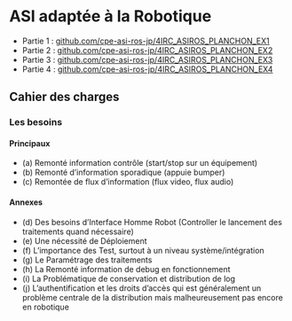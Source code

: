 # ASI adaptée à la Robotique
- Partie 1 : [github.com/cpe-asi-ros-jp/4IRC_ASIROS_PLANCHON_EX1](https://github.com/cpe-asi-ros-jp/4IRC_ASIROS_PLANCHON_EX1/)
- Partie 2 : [github.com/cpe-asi-ros-jp/4IRC_ASIROS_PLANCHON_EX2](https://github.com/cpe-asi-ros-jp/4IRC_ASIROS_PLANCHON_EX2/)
- Partie 3 : [github.com/cpe-asi-ros-jp/4IRC_ASIROS_PLANCHON_EX3](https://github.com/cpe-asi-ros-jp/4IRC_ASIROS_PLANCHON_EX3/)
- Partie 4 : [github.com/cpe-asi-ros-jp/4IRC_ASIROS_PLANCHON_EX4](https://github.com/cpe-asi-ros-jp/4IRC_ASIROS_PLANCHON_EX4/)

## Cahier des charges
### Les besoins
#### Principaux
- (a) Remonté information contrôle (start/stop sur un équipement)
- (b) Remonté d’information sporadique (appuie bumper)
- (c) Remontée de flux d’information (flux video, flux audio)

#### Annexes
- (d) Des besoins d’Interface Homme Robot (Controller le lancement des traitements quand nécessaire)
- (e) Une nécessité de Déploiement
- (f) L’importance des Test, surtout à un niveau système/intégration
- (g) Le Paramétrage des traitements
- (h) La Remonté information de debug en fonctionnement
- (i) La Problématique de conservation et distribution de log
- (j) L’authentification et les droits d’accès qui est généralement un problème centrale de la distribution mais malheureusement pas encore en robotique
